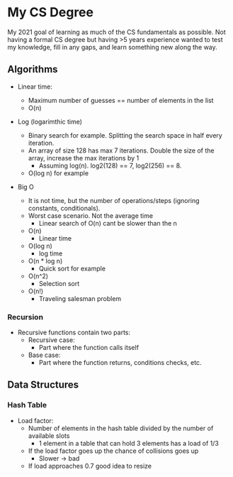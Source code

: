 # My CS Degree

My 2021 goal of learning as much of the CS fundamentals as possible. Not having a formal CS degree but having >5 years experience wanted to test my knowledge, fill in any gaps, and learn something new along the way.

## Algorithms

- Linear time:
  - Maximum number of guesses == number of elements in the list
  - O(n)
- Log (logarimthic time)
  - Binary search for example. Splitting the search space in half every iteration.
  - An array of size 128 has max 7 iterations. Double the size of the array, increase the max iterations by 1 
    - Assuming log(n). log2(128) == 7, log2(256) == 8.
  - O(log n) for example

- Big O
  - It is not time, but the number of operations/steps (ignoring constants, conditionals).
  - Worst case scenario. Not the average time
    - Linear search of O(n) cant be slower than the n
  - O(n)
    - Linear time
  - O(log n)
    - log time
  - O(n * log n)
    - Quick sort for example
  - O(n^2)
    - Selection sort
  - O(n!)
    - Traveling salesman problem

### Recursion

- Recursive functions contain two parts:
  - Recursive case:
    - Part where the function calls itself
  - Base case:
    - Part where the function returns, conditions checks, etc.

## Data Structures

### Hash Table

- Load factor:
  - Number of elements in the hash table divided by the number of available slots
    - 1 element in a table that can hold 3 elements has a load of 1/3
  - If the load factor goes up the chance of collisions goes up
    - Slower -> bad
  - If load approaches 0.7 good idea to resize